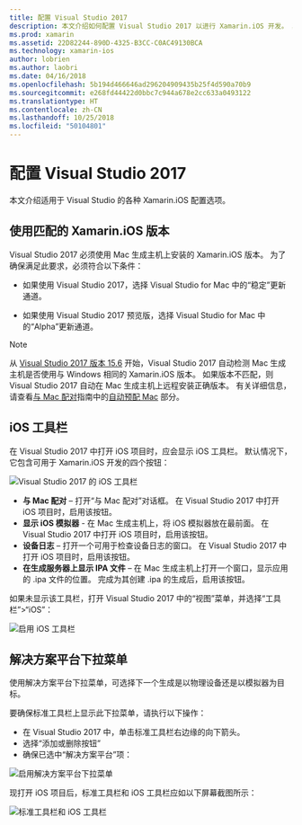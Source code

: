 ```yaml
---
title: 配置 Visual Studio 2017
description: 本文介绍如何配置 Visual Studio 2017 以进行 Xamarin.iOS 开发。 其中具体讨论了如何配置已安装版本 Xamarin.iOS、iOS 工具栏和解决方案平台下拉菜单。
ms.prod: xamarin
ms.assetid: 22D82244-890D-4325-B3CC-C0AC49130BCA
ms.technology: xamarin-ios
author: lobrien
ms.author: laobri
ms.date: 04/16/2018
ms.openlocfilehash: 5b194d466646ad296204909435b25f4d590a70b9
ms.sourcegitcommit: e268fd44422d0bbc7c944a678e2cc633a0493122
ms.translationtype: HT
ms.contentlocale: zh-CN
ms.lasthandoff: 10/25/2018
ms.locfileid: "50104801"
---
```

# <a name="configuring-visual-studio-2017"></a>配置 Visual Studio 2017

本文介绍适用于 Visual Studio 的各种 Xamarin.iOS 配置选项。

## <a name="using-matching-xamarinios-versions"></a>使用匹配的 Xamarin.iOS 版本

Visual Studio 2017 必须使用 Mac 生成主机上安装的 Xamarin.iOS 版本。 为了确保满足此要求，必须符合以下条件：

 - 如果使用 Visual Studio 2017，选择 Visual Studio for Mac 中的“稳定”更新通道。

 - 如果使用 Visual Studio 2017 预览版，选择 Visual Studio for Mac 中的“Alpha”更新通道。

> [!NOTE]
> 从 [Visual Studio 2017 版本 15.6](https://docs.microsoft.com/visualstudio/releasenotes/vs2017-relnotes#automatic-macos-provisioning) 开始，Visual Studio 2017 自动检测 Mac 生成主机是否使用与 Windows 相同的 Xamarin.iOS 版本。 如果版本不匹配，则 Visual Studio 2017 自动在 Mac 生成主机上远程安装正确版本。 有关详细信息，请查看[与 Mac 配对](~/ios/get-started/installation/windows/connecting-to-mac/index.md)指南中的[自动预配 Mac](~/ios/get-started/installation/windows/connecting-to-mac/index.md#automatic-mac-provisioning) 部分。

## <a name="ios-toolbar"></a>iOS 工具栏

在 Visual Studio 2017 中打开 iOS 项目时，应会显示 iOS 工具栏。  默认情况下，它包含可用于 Xamarin.iOS 开发的四个按钮：

![Visual Studio 2017 的 iOS 工具栏](config-options-images/ios-toolbar.png "Visual Studio 2017's iOS toolbar")

- **与 Mac 配对** – 打开“与 Mac 配对”对话框。 在 Visual Studio 2017 中打开 iOS 项目时，启用该按钮。
- **显示 iOS 模拟器** - 在 Mac 生成主机上，将 iOS 模拟器放在最前面。 在 Visual Studio 2017 中打开 iOS 项目时，启用该按钮。
- **设备日志** – 打开一个可用于检查设备日志的窗口。 在 Visual Studio 2017 中打开 iOS 项目时，启用该按钮。
- **在生成服务器上显示 IPA 文件** – 在 Mac 生成主机上打开一个窗口，显示应用的 .ipa 文件的位置。 完成为其创建 .ipa 的生成后，启用该按钮。

如果未显示该工具栏，打开 Visual Studio 2017 中的“视图”菜单，并选择“工具栏”>“iOS”：

![启用 iOS 工具栏](config-options-images/ios-toolbar-enable.png "Enabling the iOS toolbar")

## <a name="solution-platforms-drop-down-menu"></a>解决方案平台下拉菜单

使用解决方案平台下拉菜单，可选择下一个生成是以物理设备还是以模拟器为目标。

要确保标准工具栏上显示此下拉菜单，请执行以下操作：

- 在 Visual Studio 2017 中，单击标准工具栏右边缘的向下箭头。
- 选择“添加或删除按钮” 
- 确保已选中“解决方案平台”项：

![启用解决方案平台下拉菜单](config-options-images/solution-platforms-enable.png "Enabling the Solution Platforms drop-down menu")

现打开 iOS 项目后，标准工具栏和 iOS 工具栏应如以下屏幕截图所示：

![标准工具栏和 iOS 工具栏](config-options-images/toolbars.png "Standard and iOS toolbars")


